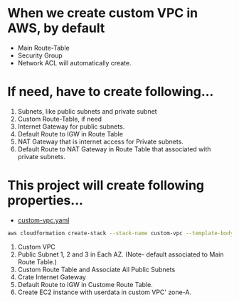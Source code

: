# When we create custom VPC in AWS, by default
- Main Route-Table
- Security Group
- Network ACL will automatically create.

#  If need, have to create following...
1. Subnets, like public subnets and private subnet
2. Custom Route-Table, if need
3. Internet Gateway for public subnets.
4. Default Route to IGW in Route Table
5. NAT Gateway that is internet access for Private subnets.
6. Default Route to NAT Gateway in Route Table that associated with private subnets.

# This project will create following properties...
 - [custom-vpc.yaml](./Templates/custom-vpc.yaml)
```bash
aws cloudformation create-stack --stack-name custom-vpc --template-body file://custom-vpc.yaml
```
1. Custom VPC
2. Public Subnet 1, 2 and 3 in Each AZ. (Note- default associated to Main Route Table.)
3. Custom Route Table and Associate All Public Subnets
4. Crate Internet Gateway
5. Default Route to IGW in Custome Route Table.
6. Create EC2 instance with userdata in custom VPC' zone-A.
